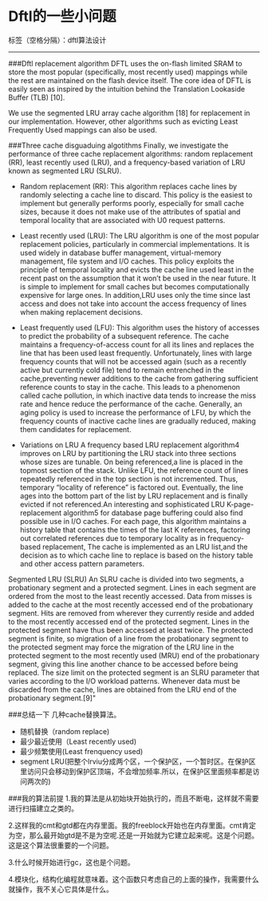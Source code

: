 ﻿# Dftl的一些小问题

标签（空格分隔）：dftl算法设计

---
###Dftl replacement algorithm
DFTL uses the on-flash limited SRAM to store the most popular (specifically, most recently used) mappings while the rest are maintained on the flash device itself. The core idea of DFTL is easily seen as inspired by the intuition behind the Translation Lookaside Buffer (TLB) [10].

We use the segmented LRU array cache algorithm [18] for replacement in our implementation. However, other algorithms such as evicting Least Frequently Used mappings can also be used.

###Three cache disguaduing algotithms
Finally, we investigate the performance of three cache replacement algorithms: random replacement (RR),
least recently used (LRU), and a frequency-based variation of LRU known as segmented LRU (SLRU).

- Random replacement (RR): This algorithm replaces cache lines by randomly selecting a cache line to discard. This policy is the easiest to implement but generally performs poorly, especially for small cache sizes, because it does not make use of the attributes of spatial and temporal locality that are associated with U0 request patterns. 

- Least recently used (LRU): The LRU algorithm is one of the most popular replacement policies, particularly in commercial implementations. It is used widely in database buffer management, virtual-memory management, file system and I/O caches. This policy exploits the principle of temporal locality and evicts the cache line used least in the recent past on the assumption that it won’t be used in the near future. It is simple to implement for small caches but becomes computationally expensive for large ones. In addition,LRU uses only the time since last access and does not take into account the access frequency of lines when making replacement decisions. 

- Least frequently used (LFU): This algorithm uses the history of accesses to predict the probability of a subsequent reference. The cache maintains a frequency-of-access count for all its lines and replaces the line that has been used least frequently. Unfortunately, lines with large frequency counts that
will not be accessed again (such as a recently active but currently cold file) tend to remain entrenched in the cache,preventing newer additions to the cache from gathering sufficient reference counts to stay in the cache. This leads to a phenomenon called cache pollution, in which inactive data tends to increase the miss rate and hence reduce the performance of the cache. Generally, an aging policy is used to
increase the performance of LFU, by which the frequency counts of inactive cache lines are gradually reduced, making them candidates for replacement. 

- Variations on LRU A frequency based LRU replacement algorithm4 improves on LRU by partitioning the
LRU stack into three sections whose sizes are tunable. On being referenced,a line is placed in the topmost section of the stack. Unlike LFU, the reference count of lines repeatedly referenced in
the top section is not incremented. Thus, temporary “locality of reference” is factored out. Eventually, the line ages into the bottom part of the list by LRU replacement and is finally evicted
if not referenced.An interesting and sophisticated LRU K-page-replacement algorithm5 for database page buffering could also find possible use in I/O caches. For each page, this algorithm maintains a history
table that contains the times of the last K references, factoring out correlated references due to temporary locality as in frequency-based replacement, The cache is implemented as an LRU list,and the decision as to which cache line to replace is based on the history table and other access pattern parameters.

Segmented LRU (SLRU)
An SLRU cache is divided into two segments, a probationary segment and a protected segment. Lines in each segment are ordered from the most to the least recently accessed. Data from misses is added to the cache at the most recently accessed end of the probationary segment. Hits are removed from wherever they currently reside and added to the most recently accessed end of the protected segment. Lines in the protected segment have thus been accessed at least twice. The protected segment is finite, so migration of a line from the probationary segment to the protected segment may force the migration of the LRU line in the protected segment to the most recently used (MRU) end of the probationary segment, giving this line another chance to be accessed before being replaced. The size limit on the protected segment is an SLRU parameter that varies according to the I/O workload patterns. Whenever data must be discarded from the cache, lines are obtained from the LRU end of the probationary segment.[9]"

###总结一下
几种cache替换算法。
- 随机替换（random replace)
- 最少最近使用（Least recently used)
- 最少频繁使用(Least frenquency used)
- segment LRU(把整个lrviu分成两个区，一个保护区，一个暂时区。在保护区里访问只会移动到保护区顶端，不会增加频率.所以，在保护区里面频率都是访问两次的)

###我的算法前提
1.我的算法是从初始块开始执行的，而且不断电，这样就不需要进行扫描建立之类的。

2.这样我的cmt和gtd都在内存里面。我的freeblock开始也在内存里面。cmt肯定为空，那么最开始gtd是不是为空呢.还是一开始就为它建立起来呢。这是个问题。这是这个算法很重要的一个问题。

3.什么时候开始进行gc，这也是个问题。

4.模块化，结构化编程就意味着。这个函数只考虑自己的上面的操作，我需要什么就操作，我不关心它具体是什么。